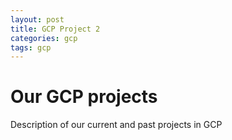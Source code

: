 ```yaml
---
layout: post
title: GCP Project 2
categories: gcp
tags: gcp
---
```


# Our GCP projects

Description of our current and past projects in GCP
